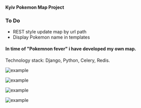 #### Kyiv Pokemon Map Project


### To Do
- REST style update map by url path
- Display Pokemon name in templates





#### In time of "Pokemnon fever" i have developed my own map.
Technology stack: Django, Python, Celery, Redis.


![example](https://s3-eu-west-1.amazonaws.com/bernatskyys/admin/Screenshot+from+2016-07-26+21%3A27%3A11.png)


![example](https://s3-eu-west-1.amazonaws.com/bernatskyys/admin/Screenshot+from+2016-07-28+15%3A23%3A29.png)

![example](https://s3-eu-west-1.amazonaws.com/bernatskyys/admin/Screenshot+from+2016-07-23+21%3A12%3A36.png)

 
![example](https://s3-eu-west-1.amazonaws.com/bernatskyys/admin/Screenshot+from+2016-07-23+20%3A13%3A57.png)

